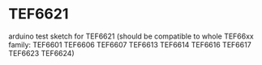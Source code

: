 # TEF6621
 arduino test sketch for TEF6621 (should be compatible to whole TEF66xx family: TEF6601 TEF6606 TEF6607 TEF6613 TEF6614 TEF6616 TEF6617 TEF6623 TEF6624)
